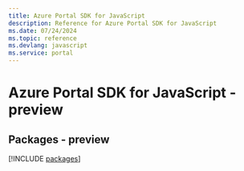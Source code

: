 ```yaml
---
title: Azure Portal SDK for JavaScript
description: Reference for Azure Portal SDK for JavaScript
ms.date: 07/24/2024
ms.topic: reference
ms.devlang: javascript
ms.service: portal
---
```

# Azure Portal SDK for JavaScript - preview
## Packages - preview
[!INCLUDE [packages](portal-index.md)]